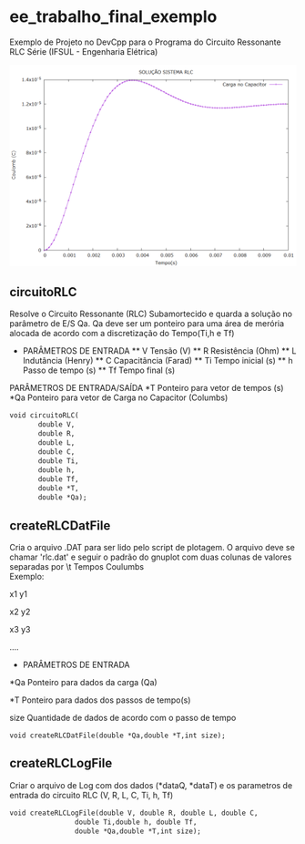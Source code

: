 # ee_trabalho_final_exemplo
Exemplo de Projeto no DevCpp para o Programa do Circuito Ressonante RLC Série (IFSUL - Engenharia Elétrica)

![Exemplo](https://github.com/g1ll/ee_trabalho_final_exemplo/raw/master/plot_rlc.png)

## circuitoRLC 
   Resolve o Circuito Ressonante (RLC) Subamortecido e quarda
  a solução no parâmetro de E/S Qa. Qa deve ser
  um ponteiro para uma área de merória alocada de 
  acordo com a discretização do Tempo(Ti,h e Tf)
  
 * PARÂMETROS DE ENTRADA
  ** V     Tensão (V)
  ** R     Resistência (Ohm)
  ** L     Indutância (Henry)
  ** C     Capacitância (Farad)
  ** Ti    Tempo inicial (s)
  ** h     Passo de tempo (s)
  ** Tf    Tempo final (s)
  
  PARÂMETROS DE ENTRADA/SAÍDA
  *T    Ponteiro para vetor de tempos (s)
  *Qa   Ponteiro para vetor de Carga no Capacitor (Columbs)
  
 ```
void circuitoRLC(       
        double V,
        double R,
        double L,
        double C,
        double Ti,
        double h,
        double Tf,
        double *T,
        double *Qa);
```
## createRLCDatFile 

  Cria o arquivo .DAT para ser lido pelo script de plotagem.
  O arquivo deve se chamar 'rlc.dat' e seguir o padrão do gnuplot
  com duas colunas de valores separadas por <TAB> \t
  Tempos       Coulumbs     
  Exemplo:
 
  x1   y1
  
  x2   y2
  
  x3   y3
  
  ....
  
 * PARÂMETROS DE ENTRADA
 
  \*Qa    Ponteiro para dados da carga (Qa)
  
  \*T    Ponteiro para dados dos passos de tempo(s)
   
   size     Quantidade de dados de acordo com o passo de tempo
  
 ```
void createRLCDatFile(double *Qa,double *T,int size);
```
## createRLCLogFile

 Criar o arquivo de Log com dos dados (*dataQ, *dataT)
 e os parametros de entrada do circuito RLC (V, R, L, C, Ti, h, Tf)
  
```
void createRLCLogFile(double V, double R, double L, double C,
                double Ti,double h, double Tf,
                double *Qa,double *T,int size);
```

